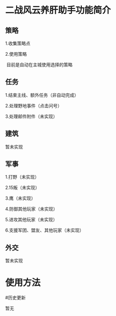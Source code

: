 # 二战风云养肝助手功能简介

## 策略

1.收集策略点

2.使用策略

​	目前是自动在主城使用选择的策略

## 任务

1.结束主线、额外任务（非自动完成）

2.处理野地事件（点击问号）

3.处理邮件附件（未实现）

## 建筑

暂未实现

## 军事

1.打野（未实现）

2.15叛（未实现）

3.鹰（未实现）

4.防御其他玩家（未实现）

5.进攻其他玩家（未实现）

6.支援军团、盟友、其他玩家（未实现）

## 外交

暂未实现

# 使用方法



#历史更新

暂无